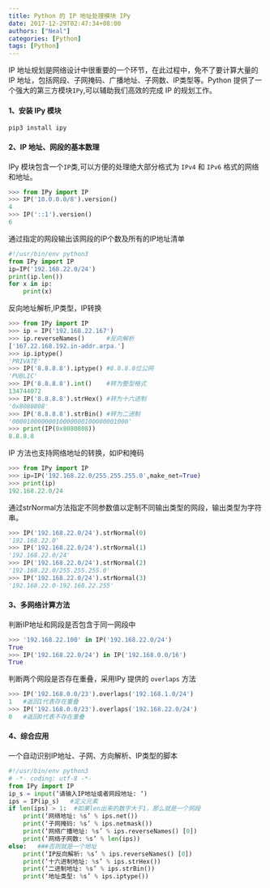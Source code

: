 ```yaml
---
title: Python 的 IP 地址处理模块 IPy
date: 2017-12-29T02:47:34+08:00
authors: ["Neal"]
categories: [Python]
tags: [Python]
---
```

IP 地址规划是网络设计中很重要的一个环节，在此过程中，免不了要计算大量的IP 地址，包括网段、子网掩码、广播地址、子网数、IP类型等。Python 提供了一个强大的第三方模块`IPy`,可以辅助我们高效的完成 IP 的规划工作。
<!--more-->
#### 1、安装 IPy 模块
    pip3 install ipy

#### 2、IP 地址、网段的基本数理
IPy 模块包含一个`IP`类,可以方便的处理绝大部分格式为 `IPv4` 和 `IPv6` 格式的网络和地址。

```python
>>> from IPy import IP
>>> IP('10.0.0.0/8').version()
4
>>> IP('::1').version()
6
```

通过指定的网段输出该网段的IP个数及所有的IP地址清单

```python
#!/usr/bin/env python3
from IPy import IP
ip=IP('192.168.22.0/24')
print(ip.len())
for x in ip:
    print(x)
```

反向地址解析,IP类型，IP转换

```python
>>> from IPy import IP
>>> ip = IP('192.168.22.167')
>>> ip.reverseNames()      #反向解析
['167.22.168.192.in-addr.arpa.']
>>> ip.iptype()
'PRIVATE'
>>> IP('8.8.8.8').iptype() #8.8.8.8位公网
'PUBLIC'
>>> IP('8.8.8.8').int()    #转为整型格式
134744072
>>> IP('8.8.8.8').strHex() #转为十六进制
'0x8080808'
>>> IP('8.8.8.8').strBin() #转为二进制
'00001000000010000000100000001000'
>>> print(IP(0x8080808))
8.8.8.8
```

IP 方法也支持网络地址的转换，如IP和掩码

```python
>>> from IPy import IP
>>> ip=IP('192.168.22.0/255.255.255.0',make_net=True)
>>> print(ip)
192.168.22.0/24
```

通过strNormal方法指定不同参数值以定制不同输出类型的网段，输出类型为字符串。

```python
>>> IP('192.168.22.0/24').strNormal(0)
'192.168.22.0'
>>> IP('192.168.22.0/24').strNormal(1)
'192.168.22.0/24'
>>> IP('192.168.22.0/24').strNormal(2)
'192.168.22.0/255.255.255.0'
>>> IP('192.168.22.0/24').strNormal(3)
'192.168.22.0-192.168.22.255'
```

#### 3、多网络计算方法
判断IP地址和网段是否包含于同一网段中

```python
>>> '192.168.22.100' in IP('192.168.22.0/24')
True
>>> IP('192.168.22.0/24') in IP('192.168.0.0/16')
True
```

判断两个网段是否存在重叠，采用IPy 提供的 `overlaps` 方法

```python
>>> IP('192.168.0.0/23').overlaps('192.168.1.0/24')
1   #返回1代表存在重叠
>>> IP('192.168.0.0/23').overlaps('192.168.22.0/24')
0   #返回0代表不存在重叠
```

#### 4、综合应用
一个自动识别IP地址、子网、方向解析、IP类型的脚本

```python
#!/usr/bin/env python3
# -*- coding: utf-8 -*-
from IPy import IP
ip_s = input(‘请输入IP地址或者网段地址: ‘)
ips = IP(ip_s)   #定义元素
if len(ips) > 1:  #如果len出来的数字大于1，那么就是一个网段
	print(‘网络地址: %s’ % ips.net())
	print(‘子网掩码: %s’ % ips.netmask())
	print(‘网络广播地址: %s’ % ips.reverseNames() [0])
	print(‘网络子网数: %s’ % len(ips))
else:   ###否则就是一个地址
	print(‘IP反向解析: %s’ % ips.reverseNames() [0])
	print(‘十六进制地址: %s’ % ips.strHex())
	print(‘二进制地址: %s’ % ips.strBin())
	print(‘地址类型: %s’ % ips.iptype())
```



